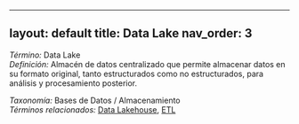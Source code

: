 
---
layout: default
title: Data Lake
nav_order: 3
---

*Término:* Data Lake  
*Definición:* Almacén de datos centralizado que permite almacenar datos en su formato original, tanto estructurados como no estructurados, para análisis y procesamiento posterior.

*Taxonomía:* Bases de Datos / Almacenamiento  
*Términos relacionados:* [Data Lakehouse](https://maleniski.github.io/diccionario-angl-tec-mx/docs/alfabeticamente/D/data-lakehouse/), [ETL](https://maleniski.github.io/diccionario-angl-tec-mx/docs/alfabeticamente/E/etl/)
